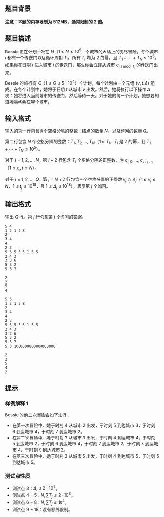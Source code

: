 ## 题目背景
**注意：本题的内存限制为 512MB，通常限制的 2 倍。**

## 题目描述
Bessie 正在计划一次在 $N$（$1\le N\le 10^5$）个城市的大陆上的无尽冒险。每个城市 $i$ 都有一个传送门以及循环周期 $T_i$。所有 $T_i$ 均为 $2$ 的幂，且 $T_1+\cdots+T_N\le 10^5$。如果你在日期 $t$ 进入城市 $i$ 的传送门，那么你会立即从城市 $c_{i,t\bmod T_i}$ 的传送门出来。

Bessie 的旅行有 $Q$（$1\le Q\le 5\cdot 10^4$）个计划，每个计划由一个元组 $(v,t,\Delta)$ 组成。在每个计划中，她将于日期 $t$ 从城市 $v$ 出发。然后，她将执行以下操作 $\Delta$ 次：她将进入当前城市的传送门，然后等待一天。对于她的每一个计划，她想要知道她最终会在哪个城市。

## 输入格式
输入的第一行包含两个空格分隔的整数：结点的数量 $N$，以及询问的数量 $Q$。

第二行包含 $N$ 个空格分隔的整数：$T_1,T_2,\ldots,T_N$（$1\le T_i$，$T_i$ 是 $2$ 的幂，且 $T_1+\cdots+T_N\le 10^5$）。

对于 $i=1,2,\ldots,N$，第 $i+2$ 行包含 $T_i$ 个空格分隔的正整数，为 $c_{i,0},\ldots,c_{i,T_{i−1}}$（$1\le c_i,t\le N$）。

对于 $j=1,2,…,Q$，第 $j+N+2$ 行包含三个空格分隔的正整数 $v_j,t_j,\Delta_j$（$1\le v_j\le N$，$1\le t_j\le 10^{18}$，且 $1\le \Delta_j\le 10^{18}$），表示第 $j$ 个询问。 

## 输出格式
输出 $Q$ 行。第 $j$ 行包含第 $j$ 个询问的答案。 

```input1
5 4
1 2 1 2 8
2
3 4
4
2 3
5 5 5 5 5 1 5 5
2 4 3
3 3 6
5 3 2
5 3 7
```

```output1
2
2
5
4
```

```input2
5 5
1 2 1 2 8
2
3 4
4
2 3
5 5 5 5 5 1 5 5
2 4 3
3 2 6
5 3 2
5 3 7
5 3 1000000000000000000
```

```output2
2
3
5
4
2
```

## 提示
### 样例解释 1

Bessie 的前三次冒险会如下进行：

- 在第一次冒险中，她于时刻 $4$ 从城市 $2$ 出发，于时刻 $5$ 到达城市 $3$，于时刻 $6$ 到达城市 $4$，于时刻 $7$ 到达城市 $2$。
- 在第二次冒险中，她于时刻 $3$ 从城市 $3$ 出发，于时刻 $4$ 到达城市 $4$，于时刻 $5$ 到达城市 $2$，于时刻 $6$ 到达城市 $4$，于时刻 $7$ 到达城市 $2$，于时刻 $8$ 到达城市 $4$，于时刻 $9$ 到达城市 $2$。
- 在第三次冒险中，她于时刻 $3$ 从城市 $5$ 出发，于时刻 $4$ 到达城市 $5$，于时刻 $5$ 到达城市 $5$。

### 测试点性质

- 测试点 $3$：$\Delta_j\le 2\cdot 10^2$。
- 测试点 $4-5$：$N,\sum T_j\le 2\cdot 10^3$。
- 测试点 $6-8$：$N,\sum T_j\le 10^4$。
- 测试点 $9-18$：没有额外限制。

